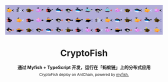 ![banner](assets/banner.png)

<h1 align="center">CryptoFish</h1>

<p align="center">
  <b>通过 Myfish + TypeScript 开发，运行在「蚂蚁链」上的分布式应用</b><br>
  <sub>CryptoFish deploy on AntChain, powered by <a href="https://opendocs.antchain.antgroup.com/myfish">myfish.</a></sub>
</p>

